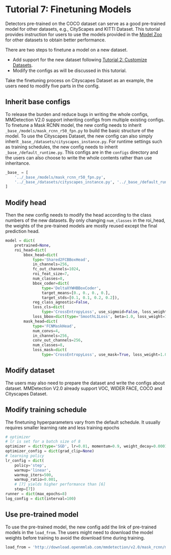 # Tutorial 7: Finetuning Models

Detectors pre-trained on the COCO dataset can serve as a good pre-trained model for other datasets, e.g., CityScapes and KITTI Dataset.
This tutorial provides instruction for users to use the models provided in the [Model Zoo](../model_zoo.md) for other datasets to obtain better performance.

There are two steps to finetune a model on a new dataset.

- Add support for the new dataset following [Tutorial 2: Customize Datasets](customize_dataset.md).
- Modify the configs as will be discussed in this tutorial.

Take the finetuning process on Cityscapes Dataset as an example, the users need to modify five parts in the config.

## Inherit base configs

To release the burden and reduce bugs in writing the whole configs, MMDetection V2.0 support inheriting configs from multiple existing configs. To finetune a Mask RCNN model, the new config needs to inherit
`_base_/models/mask_rcnn_r50_fpn.py` to build the basic structure of the model. To use the Cityscapes Dataset, the new config can also simply inherit `_base_/datasets/cityscapes_instance.py`. For runtime settings such as training schedules, the new config needs to inherit `_base_/default_runtime.py`. This configs are in the `configs` directory and the users can also choose to write the whole contents rather than use inheritance.

```python
_base_ = [
    '../_base_/models/mask_rcnn_r50_fpn.py',
    '../_base_/datasets/cityscapes_instance.py', '../_base_/default_runtime.py'
]
```

## Modify head

Then the new config needs to modify the head according to the class numbers of the new datasets. By only changing `num_classes` in the roi_head, the weights of the pre-trained models are mostly reused except the final prediction head.

```python
model = dict(
    pretrained=None,
    roi_head=dict(
        bbox_head=dict(
            type='Shared2FCBBoxHead',
            in_channels=256,
            fc_out_channels=1024,
            roi_feat_size=7,
            num_classes=8,
            bbox_coder=dict(
                type='DeltaXYWHBBoxCoder',
                target_means=[0., 0., 0., 0.],
                target_stds=[0.1, 0.1, 0.2, 0.2]),
            reg_class_agnostic=False,
            loss_cls=dict(
                type='CrossEntropyLoss', use_sigmoid=False, loss_weight=1.0),
            loss_bbox=dict(type='SmoothL1Loss', beta=1.0, loss_weight=1.0)),
        mask_head=dict(
            type='FCNMaskHead',
            num_convs=4,
            in_channels=256,
            conv_out_channels=256,
            num_classes=8,
            loss_mask=dict(
                type='CrossEntropyLoss', use_mask=True, loss_weight=1.0))))
```

## Modify dataset

The users may also need to prepare the dataset and write the configs about dataset. MMDetection V2.0 already support VOC, WIDER FACE, COCO and Cityscapes Dataset.

## Modify training schedule

The finetuning hyperparameters vary from the default schedule. It usually requires smaller learning rate and less training epochs

```python
# optimizer
# lr is set for a batch size of 8
optimizer = dict(type='SGD', lr=0.01, momentum=0.9, weight_decay=0.0001)
optimizer_config = dict(grad_clip=None)
# learning policy
lr_config = dict(
    policy='step',
    warmup='linear',
    warmup_iters=500,
    warmup_ratio=0.001,
    # [7] yields higher performance than [6]
    step=[7])
runner = dict(max_epochs=8)
log_config = dict(interval=100)
```

## Use pre-trained model

To use the pre-trained model, the new config add the link of pre-trained models in the `load_from`. The users might need to download the model weights before training to avoid the download time during training.

```python
load_from = 'http://download.openmmlab.com/mmdetection/v2.0/mask_rcnn/mask_rcnn_r50_caffe_fpn_mstrain-poly_3x_coco/mask_rcnn_r50_caffe_fpn_mstrain-poly_3x_coco_bbox_mAP-0.408__segm_mAP-0.37_20200504_163245-42aa3d00.pth'  # noqa

```
